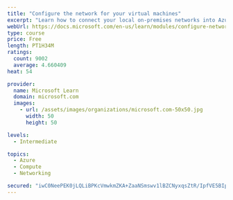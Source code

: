 ```yaml
---
title: "Configure the network for your virtual machines"
excerpt: "Learn how to connect your local on-premises networks into Azure using virtual networks, VPN gateways, and Azure ExpressRoute."
webUrl: https://docs.microsoft.com/en-us/learn/modules/configure-network-for-azure-virtual-machines/
type: course
price: Free
length: PT1H34M
ratings:
  count: 9002
  average: 4.660409
heat: 54

provider:
  name: Microsoft Learn
  domain: microsoft.com
  images:
    - url: /assets/images/organizations/microsoft.com-50x50.jpg
      width: 50
      height: 50

levels:
  - Intermediate

topics:
  - Azure
  - Compute
  - Networking

secured: "iwC0NeePEK0jLQLiBPKcVmwkmZKA+ZaaNSmswv1lBZCNyxqsZtR/IpfVE5BIpakPb2+AbNtjRHPiORKGqMOcip08kxR4TE5crefzE0W2pZhwCYUbMGFjbiifQCBvMUyskrAWPRZdESJvnypEpEFmzfMdYrgElsmhTfT7KMOQe/b3KYeU2dgiol212d40XTPLfJPhq6F42YRlXiHG4MhMTYXFwc4fWRYi87bm5vjG5GpuVXfFgVGxknzRNYbVGOFc0c/LoUGTLVmoN2rasaSsTPy9G3I+uxfF35GlfuRE41mEJMZ9u+Dttkdpb7TZuXDh/9SC1jYBGqK+fw0vheXY4z1+QT1bx09a2goEmy/+bW0wYi4neDq4uCC2NM8StxMSFt6+XrnPzIjfTUOypSgViqpzBvapWvBb1bl4b8bi6KI=;r4JVy1unIilqQO6qm8cA5Q=="
---
```


